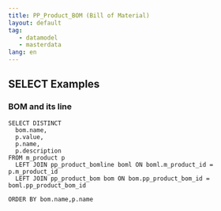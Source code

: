 ```yaml
---
title: PP_Product_BOM (Bill of Material)
layout: default
tag: 
   - datamodel
   - masterdata
lang: en
---
```


## SELECT Examples

### BOM and its line
```
SELECT DISTINCT
  bom.name,
  p.value,
  p.name,
  p.description
FROM m_product p
  LEFT JOIN pp_product_bomline boml ON boml.m_product_id = p.m_product_id
  LEFT JOIN pp_product_bom bom ON bom.pp_product_bom_id = boml.pp_product_bom_id
  
ORDER BY bom.name,p.name
```
